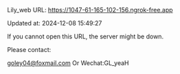Lily_web URL: https://1047-61-165-102-156.ngrok-free.app

Updated at: 2024-12-08 15:49:27

If you cannot open this URL, the server might be down.

Please contact: 

goley04@foxmail.com Or Wechat:GL_yeaH